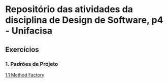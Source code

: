 # Repositório das atividades da disciplina de Design de Software, p4 - Unifacisa


## Exercícios
     
### 1. Padrões de Projeto  
[1.1 Method Factory](methodFactory/01.md)
